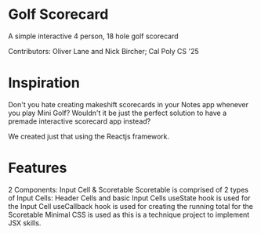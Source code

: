 # Golf Scorecard
A simple interactive 4 person, 18 hole golf scorecard

Contributors: Oliver Lane and Nick Bircher; Cal Poly CS '25

# Inspiration
Don't you hate creating makeshift scorecards in your Notes app whenever you play Mini Golf?
Wouldn't it be just the perfect solution to have a premade interactive scorecard app instead?

We created just that using the Reactjs framework.

# Features
2 Components: Input Cell & Scoretable
Scoretable is comprised of 2 types of Input Cells: Header Cells and basic Input Cells
useState hook is used for the Input Cell
useCallback hook is used for creating the running total for the Scoretable
Minimal CSS is used as this is a technique project to implement JSX skills.
